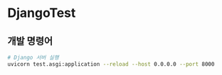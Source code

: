# DjangoTest

## 개발 명령어
  ```bash
  # Django 서버 실행
  uvicorn test.asgi:application --reload --host 0.0.0.0 --port 8000
  
  ```